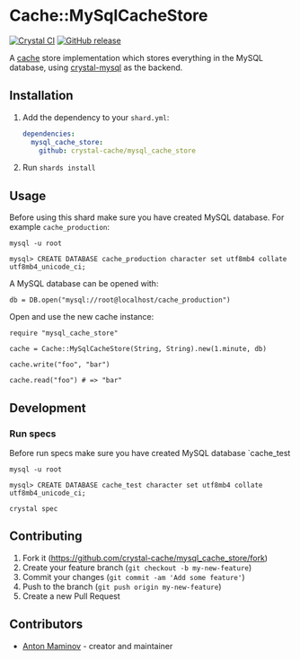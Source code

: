 # Cache::MySqlCacheStore

[![Crystal CI](https://github.com/crystal-cache/mysql_cache_store/actions/workflows/crystal.yml/badge.svg)](https://github.com/crystal-cache/mysql_cache_store/actions/workflows/crystal.yml)
[![GitHub release](https://img.shields.io/github/release/crystal-cache/mysql_cache_store.svg)](https://github.com/crystal-cache/maysql_cache_store/releases)

A [cache](https://github.com/crystal-cache/cache) store implementation which stores everything in the MySQL database,
using [crystal-mysql](https://github.com/crystal-lang/crystal-mysql) as the backend.

## Installation

1. Add the dependency to your `shard.yml`:

   ```yaml
   dependencies:
     mysql_cache_store:
       github: crystal-cache/mysql_cache_store
   ```

2. Run `shards install`

## Usage

Before using this shard make sure you have created MySQL database. For example `cache_production`:

```console
mysql -u root

mysql> CREATE DATABASE cache_production character set utf8mb4 collate utf8mb4_unicode_ci;
```

A MySQL database can be opened with:

```crystal
db = DB.open("mysql://root@localhost/cache_production")
```

Open and use the new cache instance:

```crystal
require "mysql_cache_store"

cache = Cache::MySqlCacheStore(String, String).new(1.minute, db)

cache.write("foo", "bar")

cache.read("foo") # => "bar"
```

## Development

### Run specs

Before run specs make sure you have created MySQL database `cache_test

```console
mysql -u root

mysql> CREATE DATABASE cache_test character set utf8mb4 collate utf8mb4_unicode_ci;
```

```console
crystal spec
```
## Contributing

1. Fork it (<https://github.com/crystal-cache/mysql_cache_store/fork>)
2. Create your feature branch (`git checkout -b my-new-feature`)
3. Commit your changes (`git commit -am 'Add some feature'`)
4. Push to the branch (`git push origin my-new-feature`)
5. Create a new Pull Request

## Contributors

- [Anton Maminov](https://github.com/mamantoha) - creator and maintainer
